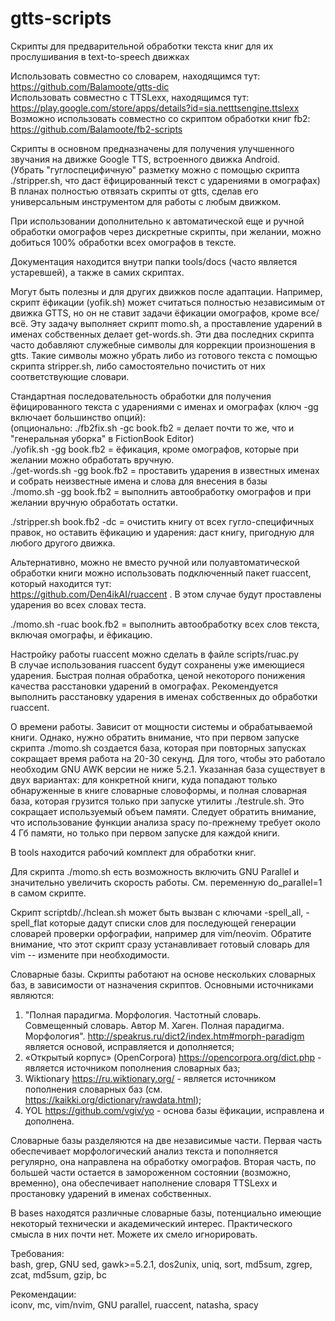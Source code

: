 # gtts-scripts

Скрипты для предварительной обработки текста книг для их прослушивания в text-to-speech движках

Использовать совместно со словарем, находящимся тут: https://github.com/Balamoote/gtts-dic</br>
Использовать совместно с TTSLexx, находящимся тут: https://play.google.com/store/apps/details?id=sia.netttsengine.ttslexx</br>
Возможно использовать совместно со скриптом обработки книг fb2: https://github.com/Balamoote/fb2-scripts</br>

Скрипты в основном предназначены для получения улучшенного звучания на движке Google TTS, встроенного движка Android.</br>
(Убрать "гуглоспецифичную" разметку можно с помощью скрипта ./stripper.sh, что даст ёфицированный текст с ударениями в омографах)
В планах полностью отвязать скрипты от gtts, сделав его универсальным инструментом для работы с любым движком.

При использовании дополнительно к автоматической еще и ручной обработки омографов через дискретные скрипты, при желании, можно добиться 100% обработки всех
омографов в тексте.

Документация находится внутри папки tools/docs (часто является устаревшей), а также в самих скриптах.

Могут быть полезны и для других движков после адаптации. Например, скрипт ёфикации (yofik.sh) может считаться полностью независимым от движка GTTS,
но он не ставит задачи ёфикации омографов, кроме все/всё. Эту задачу выполняет скрипт momo.sh, а проставление ударений в именах собственных делает get-words.sh.
Эти два последних скрипта часто добавляют служебные символы для коррекции произношения в gtts. Такие символы можно убрать либо из готового текста с помощью
скрипта stripper.sh, либо самостоятельно почистить от них соответствующие словари.

Стандартная последовательность обработки для получения ёфицированного текста с ударениями с именах и омографах (ключ -gg включает большинство опций):</br>
(опционально: ./fb2fix.sh -gc book.fb2 = делает почти то же, что и "генеральная уборка" в FictionBook Editor)</br>
./yofik.sh -gg book.fb2 = ёфикация, кроме омографов, которые при желании можно обработать вручную.</br>
./get-words.sh -gg book.fb2 = проставить ударения в известных именах и собрать неизвестные имена и слова для внесения в базы</br>
./momo.sh -gg book.fb2 = выполнить автообработку омографов и при желании вручную обработать остатки.</br>

./stripper.sh book.fb2 -dc = очистить книгу от всех гугло-специфичных правок, но оставить ёфикацию и ударения: даст книгу, пригодную для любого другого движка.</br>

Альтернативно, можно не вместо ручной или полуавтоматической обработки книги можно использовать подключенный пакет ruaccent, который находится тут:</br>
https://github.com/Den4ikAI/ruaccent . В этом случае будут проставлены ударения во всех словах теста.

./momo.sh -ruac book.fb2 = выполнить автообработку всех слов текста, включая омографы, и ёфикацию.</br>

Настройку работы ruaccent можно сделать в файле scripts/ruac.py</br>
В случае использования ruaccent будут сохранены уже имеющиеся ударения. Быстрая полная обработка, ценой некоторого понижения качества расстановки ударений в омографах.
Рекомендуется выполнить расстановку ударения в именах собственных до обработки ruaccent.

О времени работы. Зависит от мощности системы и обрабатываемой книги. Однако, нужно обратить внимание, что при первом запуске скрипта ./momo.sh создается база,
которая при повторных запусках сокращает время работа на 20-30 секунд. Для того, чтобы это работало необходим GNU AWK версии не ниже 5.2.1. Указанная база существует
в двух вариантах: для конкретной книги, куда попадают только обнаруженные в книге словарные словоформы, и полная словарная база, которая грузится только при запуске
утилиты ./testrule.sh. Это сокращает используемый объем памяти. Следует обратить внимание, что использование функции анализа spacy по-прежнему требует около 4 Гб
памяти, но только при первом запуске для каждой книги.</br>

В tools находится рабочий комплект для обработки книг.</br>

Для скрипта ./momo.sh есть возможность включить GNU Parallel и значительно увеличить скорость работы.
См. переменную do_parallel=1 в самом скрипте.

Скрипт scriptdb/./hclean.sh может быть вызван с ключами -spell_all, -spell_flat которые дадут списки слов для последующей генерации словарей проверки орфографии,
например для vim/neovim. Обратите внимание, что этот скрипт сразу устанавливает готовый словарь для vim -- измените при необходимости.

Словарные базы.
Скрипты работают на основе нескольких словарных баз, в зависимости от назначения скриптов. Основными источниками являются:

1. "Полная парадигма. Морфология. Частотный словарь. Совмещенный словарь. Автор М. Хаген. Полная парадигма. Морфология". http://speakrus.ru/dict2/index.htm#morph-paradigm
   является основой, исправляется и дополняется;
2. «Открытый корпус» (OpenCorpora) https://opencorpora.org/dict.php - является источником пополнения словарных баз;
3. Wiktionary https://ru.wiktionary.org/ - является источником пополнения словарных баз (см. https://kaikki.org/dictionary/rawdata.html);
4. YOL https://github.com/vgiv/yo - основа базы ёфикации, исправлена и дополнена.

Словарные базы разделяются на две независимые части. Первая часть обеспечивает морфологический анализ текста и пополняется регулярно, она направлена на обработку омографов.
Вторая часть, по большей части остается в замороженном состоянии (возможно, временно), она обеспечивает наполнение словаря TTSLexx и простановку ударений в именах собственных.

В bases находятся различные словарные базы, потенциально имеющие некоторый технически и академический интерес. Практического смысла в них почти нет. Можете их
смело игнорировать.

Требования:</br>
bash, grep, GNU sed, gawk>=5.2.1, dos2unix, uniq, sort, md5sum, zgrep, zcat, md5sum, gzip, bc

Рекомендации:</br>
iconv, mc, vim/nvim, GNU parallel, ruaccent, natasha, spacy
